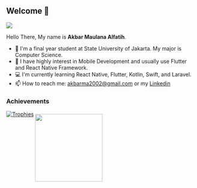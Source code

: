 ## Welcome 👋

![](https://komarev.com/ghpvc/?username=MauL08&style=flat)

Hello There, My name is **Akbar Maulana Alfatih**.

- 🔭 I'm a final year student at State University of Jakarta. My major is Computer Science.
- 🌱 I have highly interest in Mobile Development and usually use Flutter and React Native Framework.
- 💻 I'm currently learning React Native, Flutter, Kotlin, Swift, and Laravel.
- 📫 How to reach me: akbarma2002@gmail.com or my [Linkedin](https://www.linkedin.com/in/akbar-alfatih)

### Achievements
<div style="display:flex;flex-direction:row">
  <a href="https://github.com/ryo-ma/github-profile-trophy" align="center">
    <img align="center" src="https://github-profile-trophy.vercel.app/?theme=gruvbox&margin-w=8&column=3&username=MauL08" alt="Trophies" />
  </a>

  <div  style="margin-left: 4;margin-top: 8">
    <a href="https://github.com/MauL08" align="center">
      <img height="180em" src="https://github-readme-stats-eight-theta.vercel.app/api/top-langs/?username=MauL08&layout=compact&langs_count=6&theme=tokyonight"/>
    </a>
  </div>
</div>
